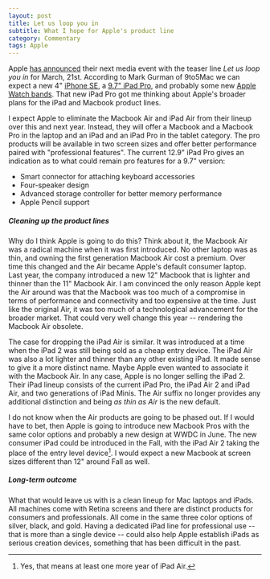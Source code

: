 ```yaml
---
layout: post
title: Let us loop you in
subtitle: What I hope for Apple's product line
category: Commentary
tags: Apple
---
```


Apple [has announced](http://www.apple.com/apple-events/march-2016/) their next
media event with the teaser line *Let us loop you in* for March, 21st.
According to Mark Gurman of 9to5Mac we can expect a new 4" [iPhone
SE](http://9to5mac.com/2016/02/26/apple-iphone-se-4-inch-2016/), a [9.7" iPad
Pro](http://9to5mac.com/2016/02/25/smaller-ipad-pro-march/), and probably some
new [Apple Watch
bands](http://9to5mac.com/2016/02/02/march-15-event-4-inch-phone-new-ipad-apple-watch/).
That new iPad Pro got me thinking about Apple's broader plans for the iPad and
Macbook product lines.<!--more-->

I expect Apple to eliminate the Macbook Air and iPad Air from their lineup over
this and next year. Instead, they will offer a Macbook and a Macbook Pro in the
laptop and an iPad and an iPad Pro in the tablet category. The pro products
will be available in two screen sizes and offer better performance paired with
"professional features". The current 12.9" iPad Pro gives an indication as to
what could remain pro features for a 9.7" version:

* Smart connector for attaching keyboard accessories
* Four-speaker design
* Advanced storage controller for better memory performance
* Apple Pencil support

##### Cleaning up the product lines

Why do I think Apple is going to do this? Think about it, the Macbook Air was a
radical machine when it was first introduced. No other laptop was as thin, and
owning the first generation Macbook Air cost a premium. Over time this changed
and the Air became Apple's default consumer laptop. Last year, the company
introduced a new 12" Macbook that is lighter and thinner than the 11" Macbook
Air. I am convinced the only reason Apple kept the Air around was that the
Macbook was too much of a compromise in terms of performance and connectivity
and too expensive at the time. Just like the original Air, it was too much of a
technological advancement for the broader market. That could very well change
this year -- rendering the Macbook Air obsolete.

The case for dropping the iPad Air is similar. It was introduced at a time when
the iPad 2 was still being sold as a cheap entry device. The iPad Air was also
a lot lighter and thinner than any other existing iPad. It made sense to give
it a more distinct name. Maybe Apple even wanted to associate it with the
Macbook Air. In any case, Apple is no longer selling the iPad 2. Their iPad
lineup consists of the current iPad Pro, the iPad Air 2 and iPad Air, and two
generations of iPad Minis. The Air suffix no longer provides any additional
distinction and being *as thin as Air* is the new default.

I do not know when the Air products are going to be phased out. If I would have
to bet, then Apple is going to introduce new Macbook Pros with the same color
options and probably a new design at WWDC in June. The new consumer iPad could be
introduced in the Fall, with the iPad Air 2 taking the place of the entry level
device[^1]. I would expect a new Macbook at screen sizes different than 12" around
Fall as well.

##### Long-term outcome

What that would leave us with is a clean lineup for Mac laptops and iPads. All
machines come with Retina screens and there are distinct products for consumers
and professionals. All come in the same three color options of silver, black,
and gold. Having a dedicated iPad line for professional use -- that is more
than a single device -- could also help Apple establish iPads as serious
creation devices, something that has been difficult in the past.

[^1]: Yes, that means at least one more year of iPad Air.
